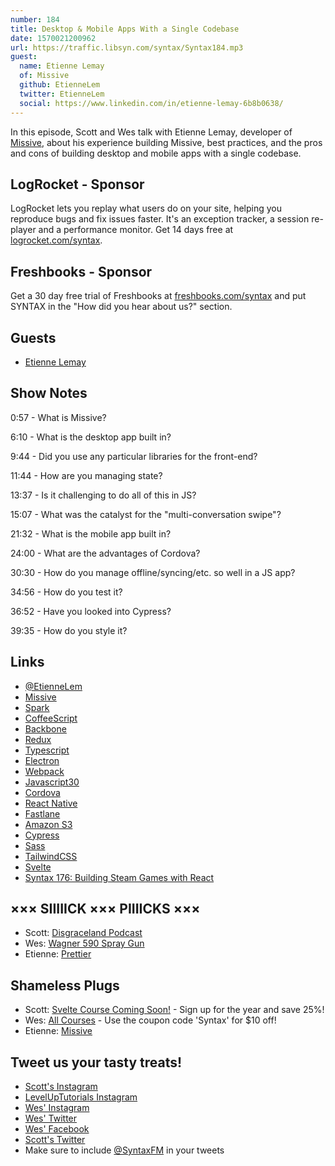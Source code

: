 ```yaml
---
number: 184
title: Desktop & Mobile Apps With a Single Codebase
date: 1570021200962
url: https://traffic.libsyn.com/syntax/Syntax184.mp3
guest:
  name: Etienne Lemay
  of: Missive
  github: EtienneLem
  twitter: EtienneLem
  social: https://www.linkedin.com/in/etienne-lemay-6b8b0638/
---
```


In this episode, Scott and Wes talk with Etienne Lemay, developer of [Missive](https://missiveapp.com/), about his experience building Missive, best practices, and the pros and cons of building desktop and mobile apps with a single codebase.

## LogRocket - Sponsor
LogRocket lets you replay what users do on your site, helping you reproduce bugs and fix issues faster. It's an exception tracker, a session re-player and a performance monitor. Get 14 days free at [logrocket.com/syntax](https://logrocket.com/syntax).

## Freshbooks - Sponsor
Get a 30 day free trial of Freshbooks at [freshbooks.com/syntax](https://freshbooks.com/syntax) and put SYNTAX in the "How did you hear about us?" section.

## Guests

* [Etienne Lemay](https://twitter.com/EtienneLem)

## Show Notes

0:57 - What is Missive?

6:10 - What is the desktop app built in?

9:44 - Did you use any particular libraries for the front-end? 

11:44 - How are you managing state?

13:37 - Is it challenging to do all of this in JS?

15:07 - What was the catalyst for the "multi-conversation swipe"? 

21:32 - What is the mobile app built in?

24:00 - What are the advantages of Cordova?

30:30 - How do you manage offline/syncing/etc. so well in a JS app?

34:56 - How do you test it?

36:52 - Have you looked into Cypress?

39:35 - How do you style it?

## Links
* [@EtienneLem](https://twitter.com/etiennelem)
* [Missive](https://missiveapp.com/)
* [Spark](https://sparkmailapp.com/)
* [CoffeeScript](https://coffeescript.org/)
* [Backbone](https://backbonejs.org/)
* [Redux](https://redux.js.org/)
* [Typescript](https://www.typescriptlang.org/)
* [Electron](https://electronjs.org/)
* [Webpack](https://webpack.js.org/)
* [Javascript30](https://javascript30.com/)
* [Cordova](https://cordova.apache.org/)
* [React Native](https://facebook.github.io/react-native/)
* [Fastlane](https://fastlane.tools/)
* [Amazon S3](https://aws.amazon.com/s3/)
* [Cypress](https://www.cypress.io/)
* [Sass](https://sass-lang.com/)
* [TailwindCSS](https://tailwindcss.com/)
* [Svelte](https://svelte.dev/)
* [Syntax 176: Building Steam Games with React](https://syntax.fm/show/176/building-steam-games-with-react)

## ××× SIIIIICK ××× PIIIICKS ×××
* Scott: [Disgraceland Podcast](https://www.disgracelandpod.com/)
* Wes: [Wagner 590 Spray Gun](https://amzn.to/2l660M9)
* Etienne: [Prettier](https://prettier.io/) 

## Shameless Plugs
* Scott: [Svelte Course Coming Soon!](https://www.leveluptutorials.com/pro) - Sign up for the year and save 25%!
* Wes: [All Courses](https://wesbos.com/courses/) - Use the coupon code 'Syntax' for $10 off!
* Etienne: [Missive](https://missiveapp.com/)

## Tweet us your tasty treats!
* [Scott's Instagram](https://www.instagram.com/stolinski/)
* [LevelUpTutorials Instagram](https://www.instagram.com/LevelUpTutorials/)
* [Wes' Instagram](https://www.instagram.com/wesbos/)
* [Wes' Twitter](https://twitter.com/wesbos)
* [Wes' Facebook](https://www.facebook.com/wesbos.developer)
* [Scott's Twitter](https://twitter.com/stolinski)
* Make sure to include [@SyntaxFM](https://twitter.com/SyntaxFM) in your tweets
